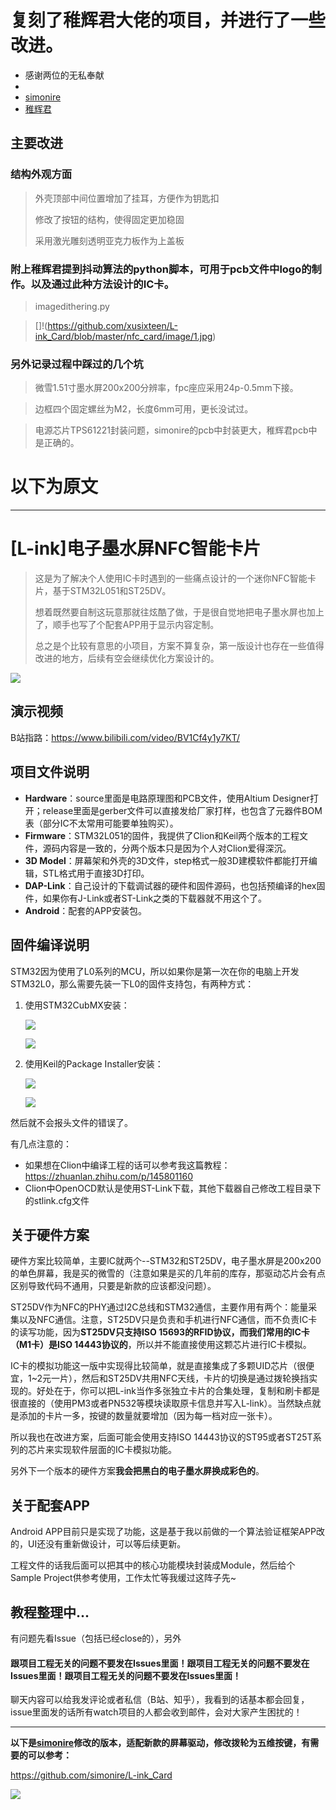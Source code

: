 # 复刻了稚辉君大佬的项目，并进行了一些改进。
* 感谢两位的无私奉献
* 
* [simonire](https://github.com/simonire)
* [稚辉君](https://github.com/peng-zhihui)

## 主要改进

### 结构外观方面

> 外壳顶部中间位置增加了挂耳，方便作为钥匙扣
> 
> 修改了按钮的结构，使得固定更加稳固
> 
> 采用激光雕刻透明亚克力板作为上盖板

### 附上稚辉君提到抖动算法的python脚本，可用于pcb文件中logo的制作。以及通过此种方法设计的IC卡。

> imagedithering.py

> []!(https://github.com/xusixteen/L-ink_Card/blob/master/nfc_card/image/1.jpg)

### 另外记录过程中踩过的几个坑

> 微雪1.51寸墨水屏200x200分辨率，fpc座应采用24p-0.5mm下接。

> 边框四个固定螺丝为M2，长度6mm可用，更长没试过。

> 电源芯片TPS61221封装问题，simonire的pcb中封装更大，稚辉君pcb中是正确的。

# 以下为原文
---
# [L-ink]电子墨水屏NFC智能卡片
> 这是为了解决个人使用IC卡时遇到的一些痛点设计的一个迷你NFC智能卡片，基于STM32L051和ST25DV。
>
> 想着既然要自制这玩意那就往炫酷了做，于是很自觉地把电子墨水屏也加上了，顺手也写了个配套APP用于显示内容定制。
>
> 总之是个比较有意思的小项目，方案不算复杂，第一版设计也存在一些值得改进的地方，后续有空会继续优化方案设计的。

![](Image/L-ink_V0.5.jpg)

## 演示视频

B站指路：https://www.bilibili.com/video/BV1Cf4y1y7KT/

## 项目文件说明

* **Hardware**：source里面是电路原理图和PCB文件，使用Altium Designer打开；release里面是gerber文件可以直接发给厂家打样，也包含了元器件BOM表（部分IC不太常用可能要单独购买）。
* **Firmware**：STM32L051的固件，我提供了Clion和Keil两个版本的工程文件，源码内容是一致的，分两个版本只是因为个人对Clion爱得深沉。
* **3D Model**：屏幕架和外壳的3D文件，step格式一般3D建模软件都能打开编辑，STL格式用于直接3D打印。
* **DAP-Link**：自己设计的下载调试器的硬件和固件源码，也包括预编译的hex固件，如果你有J-Link或者ST-Link之类的下载器就不用这个了。
* **Android**：配套的APP安装包。

## 固件编译说明

STM32因为使用了L0系列的MCU，所以如果你是第一次在你的电脑上开发STM32L0，那么需要先装一下L0的固件支持包，有两种方式：

1. 使用STM32CubMX安装：

   ![](Image/bsp1.jpg)

   ![](Image/bsp2.jpg)

2. 使用Keil的Package Installer安装：

   ![](Image/bsp3.jpg)

   ![](Image/bsp4.jpg)

然后就不会报头文件的错误了。

有几点注意的：

* 如果想在Clion中编译工程的话可以参考我这篇教程：https://zhuanlan.zhihu.com/p/145801160
* Clion中OpenOCD默认是使用ST-Link下载，其他下载器自己修改工程目录下的stlink.cfg文件

## 关于硬件方案

硬件方案比较简单，主要IC就两个--STM32和ST25DV，电子墨水屏是200x200的单色屏幕，我是买的微雪的（注意如果是买的几年前的库存，那驱动芯片会有点区别导致代码不通用，只要是新款的应该都没问题）。

ST25DV作为NFC的PHY通过I2C总线和STM32通信，主要作用有两个：能量采集以及NFC通信。注意，ST25DV只是负责和手机进行NFC通信，而不负责IC卡的读写功能，因为**ST25DV只支持ISO 15693的RFID协议，而我们常用的IC卡（M1卡）是ISO 14443协议的**，所以并不能直接使用这颗芯片进行IC卡模拟。

IC卡的模拟功能这一版中实现得比较简单，就是直接集成了多颗UID芯片（很便宜，1~2元一片），然后和ST25DV共用NFC天线，卡片的切换是通过拨轮换挡实现的。好处在于，你可以把L-ink当作多张独立卡片的合集处理，复制和刷卡都是很直接的（使用PM3或者PN532等模块读取原卡信息并写入L-link）。当然缺点就是添加的卡片一多，按键的数量就要增加（因为每一档对应一张卡）。

所以我也在改进方案，后面可能会使用支持ISO 14443协议的ST95或者ST25T系列的芯片来实现软件层面的IC卡模拟功能。

另外下一个版本的硬件方案**我会把黑白的电子墨水屏换成彩色的**。

## 关于配套APP

Android APP目前只是实现了功能，这是基于我以前做的一个算法验证框架APP改的，UI还没有重新做设计，可以等后续更新。

工程文件的话我后面可以把其中的核心功能模块封装成Module，然后给个Sample Project供参考使用，工作太忙等我缓过这阵子先~

## 教程整理中...

有问题先看Issue（包括已经close的），另外

#### 跟项目工程无关的问题不要发在Issues里面！跟项目工程无关的问题不要发在Issues里面！跟项目工程无关的问题不要发在Issues里面！

聊天内容可以给我发评论或者私信（B站、知乎），我看到的话基本都会回复，issue里面发的话所有watch项目的人都会收到邮件，会对大家产生困扰的！

---

**以下是[simonire](https://github.com/simonire)修改的版本，适配新款的屏幕驱动，修改拨轮为五维按键，有需要的可以参考：**

https://github.com/simonire/L-ink_Card

![](Image/TruePic.png)
